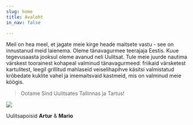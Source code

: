 ```yaml
---
slug: home
title: Avaleht
in_nav: false

---
```

Meil on hea meel, et jagate meie kirge heade maitsete vastu - see on innustanud meid laienema. Oleme tänavagurmee teerajaja Eestis. Kuue tegevusaasta jooksul oleme avanud neli Uulitsat. Tule meie juurde nautima värskest toorainest kohapeal valminud tänavagurmeed: friikaid värsketest kartulitest, leegil grillitud mahlaseid veiselihapihve käsitsi valmistatud krõbedate kuklite vahel ja imemaitsvaid kastmeid, mis on valminud meie köögis.

> Ootame Sind Uulitsates Tallinnas ja Tartus!

![](uploads/uulitsapoisid.png)

Uulitsapoisid **Artur** & **Mario**